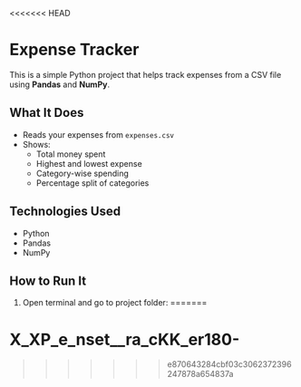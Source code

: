 <<<<<<< HEAD
# Expense Tracker 

This is a simple Python project that helps track expenses from a CSV file using **Pandas** and **NumPy**.

##  What It Does

- Reads your expenses from `expenses.csv`
- Shows:
  - Total money spent
  - Highest and lowest expense
  - Category-wise spending
  - Percentage split of categories

## Technologies Used

- Python
- Pandas
- NumPy

## How to Run It

1. Open terminal and go to project folder:
=======
# X_XP_e_nset__ra_cKK_er180-
>>>>>>> e870643284cbf03c3062372396247878a654837a
